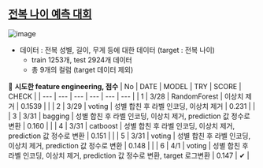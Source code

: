 ## [전복 나이 예측 대회](https://dacon.io/competitions/official/235877/overview/description)
![image](https://user-images.githubusercontent.com/97036411/190851689-48720f03-5a14-404d-bb11-38d6bc590e23.png)

  
- 데이터 : 전복 성별, 길이, 무게 등에 대한 데이터 (target : 전복 나이)
  - train 1253개, test 2924개 데이터
  - 총 9개의 컬럼 (target 데이터 제외)
  
  
  
📌 **시도한 feature engineering, 점수**
| No | DATE | MODEL | TRY | SCORE | CHECK |
| --- | --- | --- | --- | --- | --- |
| 1 | 3/28 | RandomForest | 이상치 제거 | 0.1539 |  |
| 2 | 3/29 | voting | 성별 합친 후 라벨 인코딩, 이상치 제거 | 0.231 |  |
| 3 | 3/31 | bagging | 성별 합친 후 라벨 인코딩, 이상치 제거, prediction 값 정수로 변환 | 0.160 |  |
| 4 | 3/31 | catboost | 성별 합친 후 라벨 인코딩, 이상치 제거, prediction 값 정수로 변환 | 0.151 |  |
| 5 | 3/31 | voting | 성별 합친 후 라벨 인코딩, 이상치 제거, prediction 값 정수로 변환 | 0.148 |  |
| 6 | 4/1 | voting | 성별 합친 후 라벨 인코딩, 이상치 제거, prediction 값 정수로 변환, target 로그변환 | 0.147 | ✔ |
